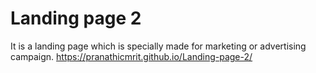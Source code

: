 # Landing page 2
 It is a landing page which is specially made for marketing or advertising campaign.
  https://pranathicmrit.github.io/Landing-page-2/
